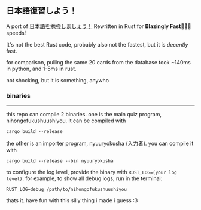 日本語復習しよう！
---
A port of [日本語を勉強しましょう！](https://github.com/itscrystalline/nihongowobenkyoushimashou)
Rewritten in Rust for **Blazingly Fast🚀🚀🚀** speeds!

It's not the best Rust code, probably also not the fastest, but it is *decently* fast.

for comparison, pulling the same 20 cards from the database took ~140ms in python, and 1-5ms in rust.

not shocking, but it is something, anywho

### binaries

---
this repo can compile 2 binaries. one is the main quiz program, nihongofukushuushiyou. it can be compiled with

```text
cargo build --release
```

the other is an importer program, nyuuryokusha (入力者). you can compile it with

```text
cargo build --release --bin nyuuryokusha
```

to configure the log level, provide the binary with `RUST_LOG=(your log level)`.
for example, to show all debug logs, run in the terminal:

```text
RUST_LOG=debug /path/to/nihongofukushuushiyou
```

thats it. have fun with this silly thing i made i guess :3